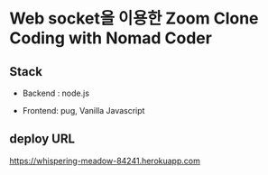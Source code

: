 # Web socket을 이용한 Zoom Clone Coding with Nomad Coder

## Stack

- Backend : node.js

- Frontend: pug, Vanilla Javascript

## deploy URL

https://whispering-meadow-84241.herokuapp.com
